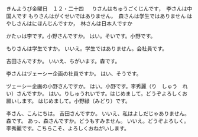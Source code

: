 きんようび金曜日　１２・二十四
　
りさんはちゅうごくじんです，　李さんは中国人です
もりさんはがくせいではありません，　森さんは学生ではありません
はやしさんはにほんじんですか，　林さんは日本人ですか

かたぃは李です。小野さんですか。
はい。そいです。小野です。

もりさんは学生ですか。
いいえ。学生ではありません。会社員です。

吉田さんですか。
いいえ、ちがいます。森です。

李さんはヅェーシー企画の社員ですか。
はい、そうです。

ヅェーシー企画の小野さんですか。
はい。小野です。李秀麗（り　しゅう　れい）さんですか。
はい。りしゅうれいです。はじめまして。どうぞよろしくお願いします。
はじめまして。小野緑（みどり）です。

李さん、こんにちは。
吉田さんですか。
いいえ、私はよしだじゃありません。森です。
あっ、森さんですか。どうもすみません。
いいえ。どうぞよろしく。
李秀麗です。こちらこそ、よろしくおねがいします。
